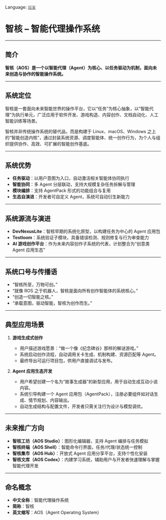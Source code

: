 Language: [🇬🇧](README.md)

# 智核 – 智能代理操作系统

---

## 简介

**智核（AOS）是一个以智能代理（Agent）为核心、以任务驱动为机制，面向未来创造与协作的智能操作系统。**

---

## 系统定位

智核是一套面向未来智能世界的操作平台，它以“任务”为核心抽象，以“智能代理”为执行单元，广泛应用于软件开发、游戏构造、内容创作、文档自动化、人工智能训练等场景。

智核并非传统操作系统的替代品，而是构建于 Linux、macOS、Windows 之上的“智能创造内核”，通过封装系统资源、调度智能体、统一创作行为，为个人与组织提供协作、高效、可扩展的智能创作基底。

---

## 系统优势

* **任务驱动**：以用户意图为入口，自动激活相关智能体协同执行
* **智能协同**：多 Agent 分层联动，支持大规模复杂任务拆解与管理
* **模块编排**：支持 AgentPack 形式的功能组合与复用
* **生态自演进**：开发者可自定义 Agent，系统可自动衍生新能力

---

## 系统源流与演进

* **DevNexusLite**：智核早期的系统化原型，以构建任务为中心的 Agent 应用包
* **Testloom**：系统验证子模块，具备错误检测、规则修复与行为审查能力
* **AI 游戏创作平台**：作为未来内容创作子系统的代表，计划整合为“创意类 Agent 应用生态”

---

## 系统口号与传播语

* “智核所至，万物可创。”
* “就像 ROS 之于机器人，智核是面向所有创作智能体的系统核心。”
* “创造一切智能之核。”
* “承载意图，驱动智能，智核为创作而生。”

---

## 典型应用场景

1. **游戏生成式创作**

   * 用户描述游戏愿景：“做一个像《纪念碑谷》那样的解谜游戏。”
   * 系统启动创作流程，自动调用关卡生成、机制构建、资源匹配等 Agent。
   * 最终导出可运行项目包，供用户直接调试与发布。

2. **Agent 应用生态开发**

   * 用户希望创建一个名为“故事生成器”的新型应用，用于自动生成互动小说内容。
   * 系统引导构建一个 Agent 应用包（AgentPack），注册必要组件如对话生成、情节规划、内容输出。
   * 自动生成结构与配置文件，开发者只需关注行为设计与模型调优。

---

## 未来推广方向

* **智核工坊（AOS Studio）**：图形化编辑器，支持 Agent 编排与任务模拟
* **智核终端（AOS Shell）**：智能命令行界面，任务/代理/状态统一控制
* **智核集市（AOS Hub）**：开放式 Agent 应用分享平台，支持个性化安装
* **智核文库（AOS Codex）**：内建学习系统，辅助用户与开发者快速理解与掌握智能代理开发

---

## 命名概念

* **中文全称**：智能代理操作系统
* **简称**：智核
* **英文缩写**：AOS（Agent Operating System）
